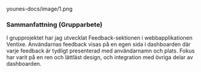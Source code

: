 younes-docs/image/1.png 

### Sammanfattning (Grupparbete)

I grupprojektet har jag utvecklat Feedback-sektionen i webbapplikationen Ventixe. Användarnas feedback visas på en egen sida i dashboarden där varje feedback är tydligt presenterad med användarnamn och plats. Fokus har varit på en ren och lättläst design, och integration med övriga delar av dashboarden.
